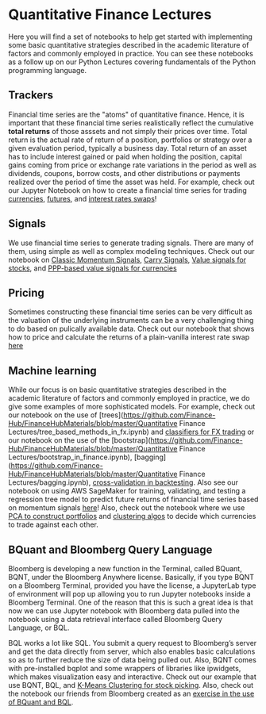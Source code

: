 # Quantitative Finance Lectures

Here you will find a set of notebooks to help get started with implementing some basic quantitative strategies described in the academic literature of factors and commonly employed in practice. You can see these notebooks as a follow up on our Python Lectures covering fundamentals of the Python programming language.

## Trackers

Financial time series are the "atoms" of quantitative finance. Hence, it is important that these financial time series realistically reflect the cumulative **total returns** of those asssets and not simply their prices over time. Total return is the actual rate of return of a position, portfolios or strategy over a given evaluation period, typically a business day. Total return of an asset has to include interest gained or paid when holding the position, capital gains coming from price or exchange rate variations in the period as well as dividends, coupons, borrow costs, and other distributions or payments realized over the period of time the asset was held. For example, check out our Jupyter Notebook on how to create a financial time series for trading [currencies](https://github.com/Finance-Hub/FinanceHubMaterials/blob/master/Quantitative%20Finance%20Lectures/creating_fx_time_series_fh.ipynb), [futures](https://github.com/Finance-Hub/FinanceHubMaterials/blob/master/Quantitative%20Finance%20Lectures/rolling_futures_time_series.ipynb), and [interest rates swaps](https://github.com/Finance-Hub/FinanceHubMaterials/blob/master/Quantitative%20Finance%20Lectures/swap_historical_returns.ipynb)!

## Signals

We use financial time series to generate trading signals. There are many of them, using simple as well as complex modeling techniques. Check out our notebook on [Classic Momentum Signals](https://github.com/Finance-Hub/FinanceHubMaterials/blob/master/Quantitative%20Finance%20Lectures/time_series_momentum.ipynb), [Carry Signals](https://github.com/Finance-Hub/FinanceHubMaterials/blob/master/Quantitative%20Finance%20Lectures/carry.ipynb), [Value signals for stocks](https://github.com/Finance-Hub/FinanceHubMaterials/blob/master/Quantitative%20Finance%20Lectures/value_strategies_for_stocks.ipynb), and [PPP-based value signals for currencies](https://github.com/Finance-Hub/FinanceHubMaterials/blob/master/Quantitative%20Finance%20Lectures/ppp_value_in_fx.ipynb)

## Pricing

Sometimes constructing these financial time series can be very difficult as the valuation of the underlying instruments can be a very challenging thing to do based on pulically available data. Check out our notebook that shows how to price and calculate the returns of a plain-vanilla interest rate swap [here](https://github.com/Finance-Hub/FinanceHubMaterials/blob/master/Quantitative%20Finance%20Lectures/interest_rate_swaps.ipynb)

## Machine learning
While our focus is on basic quantitative strategies described in the academic literature of factors and commonly employed in practice, we do give some examples of more sophisticated models. For example, check out our notebook on the use of [trees](https://github.com/Finance-Hub/FinanceHubMaterials/blob/master/Quantitative Finance Lectures/tree_based_methods_in_fx.ipynb) and [classifiers for FX trading](https://github.com/Finance-Hub/FinanceHubMaterials/blob/master/Quantitative%20Finance%20Lectures/classifiers_fx_example.ipynb) or our notebook on the use of the [bootstrap](https://github.com/Finance-Hub/FinanceHubMaterials/blob/master/Quantitative Finance Lectures/bootstrap_in_finance.ipynb), [bagging](https://github.com/Finance-Hub/FinanceHubMaterials/blob/master/Quantitative Finance Lectures/bagging.ipynb), [cross-validation in backtesting](https://github.com/Finance-Hub/FinanceHubMaterials/blob/master/Quantitative%20Finance%20Lectures/cross_validation_in_fx.ipynb). Also see our notebook on using AWS SageMaker for training, validating, and testing a regression tree model to predict future returns of financial time series based on momentum signals [here](https://github.com/Finance-Hub/FinanceHubMaterials/blob/master/Quantitative%20Finance%20Lectures/momentum_with_regression_trees.ipynb)! Also, check out the notebook where we use [PCA to construct portfolios](https://github.com/Finance-Hub/FinanceHubMaterials/blob/master/Quantitative%20Finance%20Lectures/PCA_based_portfolios.ipynb) and [clustering algos](https://github.com/Finance-Hub/FinanceHubMaterials/blob/master/Quantitative%20Finance%20Lectures/fx_pca_case.ipynb) to decide which currencies to trade against each other.

## BQuant and Bloomberg Query Language
Bloomberg is developing a new function in the Terminal, called BQuant, BQNT, under the Bloomberg Anywhere license. Basically, if you type BQNT<GO> on a Bloomberg Terminal, provided you have the license, a JupyterLab type of environment will pop up allowing you to run Jupyter notebooks inside a Bloomberg Terminal. One of the reason that this is such a great idea is that now we can use Jupyter notebook with Bloomberg data pulled into the notebook using a data retrieval interface called Bloomberg Query Language, or BQL.
    
BQL works a lot like SQL. You submit a query request to Bloomberg’s server and get the data directly from server, which also enables basic calculations so as to further reduce the size of data being pulled out. Also, BQNT comes with pre-installed bqplot and some wrappers of libraries like ipwidgets, which makes visualization easy and interactive. Check out our example that use BQNT, BQL, and [K-Means Clustering for stock picking](https://github.com/Finance-Hub/FinanceHubMaterials/blob/master/Quantitative%20Finance%20Lectures/kmeans_clusters_factors.ipynb). Also, check out the notebook our friends from Bloomberg created as an [exercise in the use of BQuant and BQL](https://github.com/Finance-Hub/FinanceHubMaterials/blob/master/Quantitative%20Finance%20Lectures/bql_ibov_explore.ipynb).

